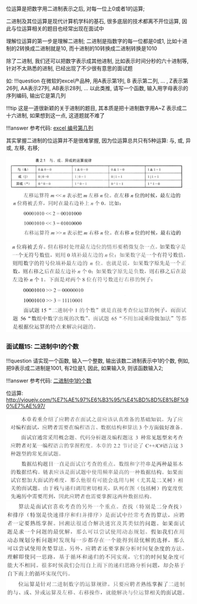 位运算是把数字用二进制表示之后, 对每一位上0或者1的运算;

二进制及其位运算是现代计算机学科的基石, 很多底层的技术都离不开位运算, 因此与位运算相关的题目也经常出现在面试中

理解位运算的第一步是理解二进制; 二进制是指数字的每一位都是0或1, 比如十进制的2转换成二进制就是10, 而十进制的10转换成二进制转换是1010

除了二进制, 我们还可以把数字表示成其他进制, 比如表示时间分秒的六十进制等, 针对不太熟悉的进制, 已经出现了不少很有意思的面试题

如:
!!!question
	在微软的excel产品种, 用A表示第1列, B 表示第二列, ... , Z表示第26列, AA表示27列, AB表示28列, ... 以此类推, 请写一个函数, 输入用字母表示的序列编码, 输出它是第几列

!!!tip
	这是一道很新颖的关于进制的题目, 其本质是把十进制数字用A~Z 表示成二十六进制, 如果想到这一点, 这道题就不难了

!!!answer
	参考代码: <a href="https://github.com/yiouejv/blog/blob/master/docs/%E5%89%91%E6%8C%87offer/codes/excelCol.cpp">excel 编号第几列</a> 


其实掌握二进制的位运算并不是很难掌握, 因为位运算总共只有5种运算: 与, 或, 异或, 左移, 右移;

<img src="../../images/微信截图_20200806160454.png">

<img src="../../images/微信截图_20200806161603.png">

<img src="../../images/微信截图_20200806161621.png">

### 面试题15: 二进制中1的个数

!!!question
	请实现一个函数, 输入一个整数, 输出该数二进制表示中1的个数, 例如, 把9表示成二进制是1001, 有2位是1, 因此, 如果输入9, 则该函数输入2;

!!!answer
	参考代码: <a href="https://github.com/yiouejv/blog/blob/master/docs/%E5%89%91%E6%8C%87offer/codes/BinaryCountOne.cpp">二进制中1的个数</a> 


位运算: http://yiouejv.com/%E7%AE%97%E6%B3%95/%E4%BD%8D%E8%BF%90%E7%AE%97/


<img src="../../images/微信截图_20200806204236.png">

<img src="../../images/微信截图_20200806204805.png">


